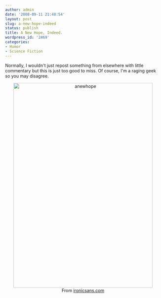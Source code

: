 ```yaml
---
author: admin
date: '2008-09-11 21:48:54'
layout: post
slug: a-new-hope-indeed
status: publish
title: A New Hope, Indeed.
wordpress_id: '2469'
categories:
- Humor
- Science Fiction
---
```

Normally, I wouldn't just repost something from elsewhere with little commentary but this is just too good to miss. Of course, I'm a raging geek so you may disagree.
<p align="center"><a href="http://www.flickr.com/photos/albill/2849481245/" title="anewhope by albill, on Flickr"><img src="http://farm4.static.flickr.com/3058/2849481245_1005684b1d_o.png" width="450" height="661" alt="anewhope" /></a><br>From <a href="http://www.ironicsans.com/2008/09/in_a_political_campaign_far_far_away.html">ironicsans.com</a></p>
